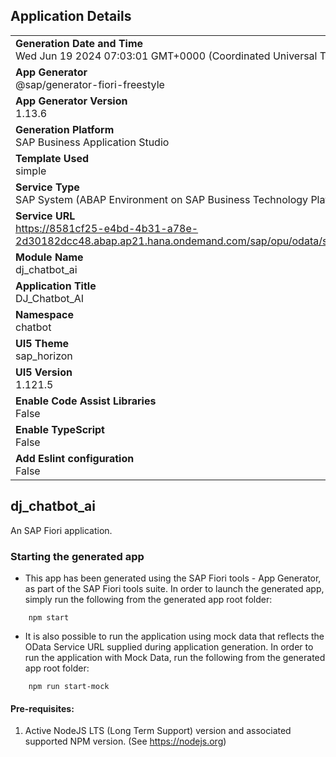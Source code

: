## Application Details
|               |
| ------------- |
|**Generation Date and Time**<br>Wed Jun 19 2024 07:03:01 GMT+0000 (Coordinated Universal Time)|
|**App Generator**<br>@sap/generator-fiori-freestyle|
|**App Generator Version**<br>1.13.6|
|**Generation Platform**<br>SAP Business Application Studio|
|**Template Used**<br>simple|
|**Service Type**<br>SAP System (ABAP Environment on SAP Business Technology Platform)|
|**Service URL**<br>https://8581cf25-e4bd-4b31-a78e-2d30182dcc48.abap.ap21.hana.ondemand.com/sap/opu/odata/sap/ZUI_C_TRAVEL_DJ_010
|**Module Name**<br>dj_chatbot_ai|
|**Application Title**<br>DJ_Chatbot_AI|
|**Namespace**<br>chatbot|
|**UI5 Theme**<br>sap_horizon|
|**UI5 Version**<br>1.121.5|
|**Enable Code Assist Libraries**<br>False|
|**Enable TypeScript**<br>False|
|**Add Eslint configuration**<br>False|

## dj_chatbot_ai

An SAP Fiori application.

### Starting the generated app

-   This app has been generated using the SAP Fiori tools - App Generator, as part of the SAP Fiori tools suite.  In order to launch the generated app, simply run the following from the generated app root folder:

```
    npm start
```

- It is also possible to run the application using mock data that reflects the OData Service URL supplied during application generation.  In order to run the application with Mock Data, run the following from the generated app root folder:

```
    npm run start-mock
```

#### Pre-requisites:

1. Active NodeJS LTS (Long Term Support) version and associated supported NPM version.  (See https://nodejs.org)


